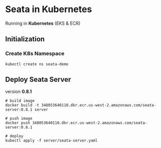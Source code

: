 # Seata in Kubernetes
Running in **Kubernetes** (EKS & ECR)


## Initialization
### Create K8s Namespace
```
kubectl create ns seata-demo
```

## Deploy Seata Server
version **0.8.1**
```
# build image
docker build -t 348053640110.dkr.ecr.us-west-2.amazonaws.com/seata-server:0.8.1 server

# push image
docker push 348053640110.dkr.ecr.us-west-2.amazonaws.com/seata-server:0.8.1

# deploy
kubectl apply -f server/seata-server.yaml
```
